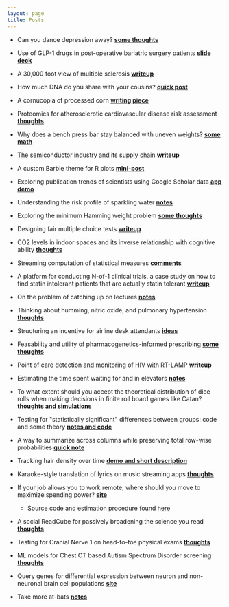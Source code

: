 ```yaml
---
layout: page
title: Posts
---
```


* Can you dance depression away? **[some thoughts](posts/treating-depression.md)**

* Use of GLP-1 drugs in post-operative bariatric surgery patients **[slide deck](posts/glp1-post-mbs.md)**

* A 30,000 foot view of multiple sclerosis **[writeup](posts/MS.md)**

* How much DNA do you share with your cousins? **[quick post](posts/relatedness-amongst-cousins.md)**

* A cornucopia of processed corn **[writing piece](posts/processed-corn.md)**

* Proteomics for atherosclerotic cardiovascular disease risk assessment **[thoughts](posts/ascvd-proteomics.md)**

* Why does a bench press bar stay balanced with uneven weights? **[some math](posts/balancing-bars.md)**

* The semiconductor industry and its supply chain **[writeup](posts/chips.md)**

* A custom Barbie theme for R plots **[mini-post](posts/barbie-figures.md)**

* Exploring publication trends of scientists using Google Scholar data **[app demo](posts/scholar-trends.md)**

* Understanding the risk profile of sparkling water **[notes](posts/sparkling-water.md)**

* Exploring the minimum Hamming weight problem **[some thoughts](posts/min-sum-pow-two.md)**

* Designing fair multiple choice tests **[writeup](posts/designing-fair-tests.md)**

* CO2 levels in indoor spaces and its inverse relationship with cognitive ability **[thoughts](posts/CO2-monitoring.md)**

* Streaming computation of statistical measures **[comments](posts/iterative-stat-measures.md)**

* A platform for conducting N-of-1 clinical trials, a case study on how to find statin intolerant patients that are actually statin tolerant **[writeup](posts/n-of-1-trials.md)**

* On the problem of catching up on lectures **[notes](posts/lecture-catch-up.md)**

* Thinking about humming, nitric oxide, and pulmonary hypertension **[thoughts](posts/humming-physiological-benefits.md)**

* Structuring an incentive for airline desk attendants **[ideas](posts/desk-attendants-incentives.md)**

* Feasability and utility of pharmacogenetics-informed prescribing **[some thoughts](posts/pharmacogenetics-drug-reactions.md)**

* Point of care detection and monitoring of HIV with RT-LAMP **[writeup](posts/poc-rtlamp.md)**

* Estimating the time spent waiting for and in elevators **[notes](posts/time-spent-in-elevators.md)**

* To what extent should you accept the theoretical distribution of dice rolls when making decisions in finite roll board games like Catan? **[thoughts and simulations](posts/catan-dice-roll-distributions.md)**

* Testing for "statistically significant" differences between groups: code and some theory **[notes and code](posts/multiple-correction.md)**

* A way to summarize across columns while preserving total row-wise probabilities **[quick note](posts/column-wise-means.md)**

* Tracking hair density over time **[demo and short description](posts/tracking-hair.md)**

* Karaoke-style translation of lyrics on music streaming apps **[thoughts](posts/synced-translation-of-music.md)**

* If your job allows you to work remote, where should you move to maximize spending power? **[site](shiny/income_ranker.html)** 
    * Source code and estimation procedure found [here](https://github.com/aditharun/income_distr)

* A social ReadCube for passively broadening the science you read **[thoughts](posts/paper-sharing-platform.md)**

* Testing for Cranial Nerve 1 on head-to-toe physical exams **[thoughts](posts/olfactory-cn-pe-test.md)**

* ML models for Chest CT based Autism Spectrum Disorder screening **[thoughts](posts/asd-pred-by-chestCT.md)**

* Query genes for differential expression between neuron and non-neuronal brain cell populations **[site](shiny/allen_shiny.html)**

* Take more at-bats **[notes](posts/take-more-at-bats.md)**
